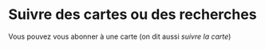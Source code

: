 # Suivre des cartes ou des recherches

Vous pouvez vous abonner à une carte (on dit aussi _suivre la carte_)
